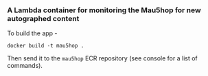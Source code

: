 ### A Lambda container for monitoring the Mau5hop for new autographed content
To build the app -
```shell
docker build -t mau5hop .
```
Then send it to the `mau5hop` ECR repository (see console for a list of commands).